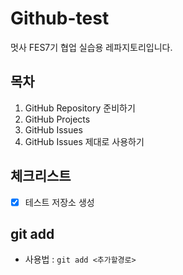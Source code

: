 # Github-test
멋사 FES7기 협업 실습용 레파지토리입니다.

## 목차
1. GitHub Repository 준비하기
2. GitHub Projects
3. GitHub Issues
4. GitHub Issues 제대로 사용하기

## 체크리스트
- [x] 테스트 저장소 생성

## git add
- 사용법 : `git add <추가할경로>`
